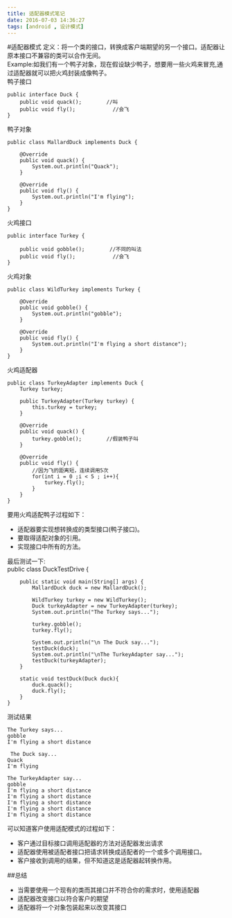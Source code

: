 ```yaml
---
title: 适配器模式笔记
date: 2016-07-03 14:36:27
tags: [android , 设计模式]
---
```


#适配器模式
定义：将一个类的接口，转换成客户端期望的另一个接口。适配器让原本接口不兼容的类可以合作无间。  
Example:如我们有一个鸭子对象，现在假设缺少鸭子，想要用一些火鸡来冒充,通过适配器就可以把火鸡封装成像鸭子。  
鸭子接口

    public interface Duck {
        public void quack();        //叫
        public void fly();            //会飞
    }

鸭子对象

    public class MallardDuck implements Duck {
    
        @Override
        public void quack() {
            System.out.println("Quack");
        }
    
        @Override
        public void fly() {
            System.out.println("I'm flying");
        }
    }
火鸡接口

    public interface Turkey {
    
        public void gobble();        //不同的叫法
        public void fly();            //会飞
    }
火鸡对象

    public class WildTurkey implements Turkey {
    
        @Override
        public void gobble() {
            System.out.println("gobble");
        }
    
        @Override
        public void fly() {
            System.out.println("I'm flying a short distance");
        }
    }
火鸡适配器

    public class TurkeyAdapter implements Duck {
        Turkey turkey;
        
        public TurkeyAdapter(Turkey turkey) {
            this.turkey = turkey;
        }
        
        @Override
        public void quack() {
            turkey.gobble();        //假装鸭子叫
        }
    
        @Override
        public void fly() {
            //因为飞的距离短，连续调用5次
            for(int i = 0 ;i < 5 ; i++){
                turkey.fly();
            }
        }
    }
要用火鸡适配鸭子过程如下：  

- 适配器要实现想转换成的类型接口(鸭子接口)。
- 要取得适配对象的引用。
- 实现接口中所有的方法。

最后测试一下:  
    public class DuckTestDrive {
    
        public static void main(String[] args) {
            MallardDuck duck = new MallardDuck();
            
            WildTurkey turkey = new WildTurkey();
            Duck turkeyAdapter = new TurkeyAdapter(turkey);
            System.out.println("The Turkey says...");
            
            turkey.gobble();
            turkey.fly();
            
            System.out.println("\n The Duck say...");
            testDuck(duck);
            System.out.println("\nThe TurkeyAdapter say...");
            testDuck(turkeyAdapter);
        }
        
        static void testDuck(Duck duck){
            duck.quack();
            duck.fly();
        }
    }
测试结果

    The Turkey says...
    gobble
    I'm flying a short distance
    
     The Duck say...
    Quack
    I'm flying
    
    The TurkeyAdapter say...
    gobble
    I'm flying a short distance
    I'm flying a short distance
    I'm flying a short distance
    I'm flying a short distance
    I'm flying a short distance

可以知道客户使用适配模式的过程如下：  

- 客户通过目标接口调用适配器的方法对适配器发出请求
- 适配器使用被适配者接口把请求转换成适配者的一个或多个调用接口。
- 客户接收到调用的结果，但不知道这是适配器起转换作用。  

##总结
- 当需要使用一个现有的类而其接口并不符合你的需求时，使用适配器
- 适配器改变接口以符合客户的期望
- 适配器将一个对象包装起来以改变其接口